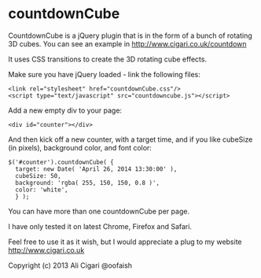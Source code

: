 countdownCube
=============

CountdownCube is a jQuery plugin that is in the form of a bunch of rotating 3D cubes. You can see an example in http://www.cigari.co.uk/countdown

It uses CSS transitions to create the 3D rotating cube effects.

Make sure you have jQuery loaded - link the following files:

    <link rel="stylesheet" href="countdownCube.css"/>
    <script type="text/javascript" src="countdowncube.js"></script>

Add a new empty div to your page:

    <div id="counter"></div>

And then kick off a new counter, with a target time, and if you like cubeSize (in pixels), background color, and font color:

    $('#counter').countdownCube( {
      target: new Date( 'April 26, 2014 13:30:00' ),
      cubeSize: 50,
      background: 'rgba( 255, 150, 150, 0.8 )',
      color: 'white',
      } );

You can have more than one countdownCube per page.

I have only tested it on latest Chrome, Firefox and Safari.

Feel free to use it as it wish, but I would appreciate a plug to my website http://www.cigari.co.uk

Copyright (c) 2013 Ali Cigari @oofaish
